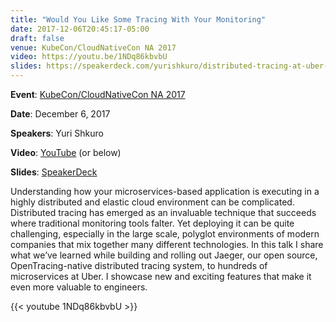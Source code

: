 ```yaml
---
title: "Would You Like Some Tracing With Your Monitoring"
date: 2017-12-06T20:45:17-05:00
draft: false
venue: KubeCon/CloudNativeCon NA 2017
video: https://youtu.be/1NDq86kbvbU
slides: https://speakerdeck.com/yurishkuro/distributed-tracing-at-uber-scale
---
```


**Event**: [KubeCon/CloudNativeCon NA 2017](https://kccncna17.sched.com/event/CU8f/would-you-like-some-tracing-with-your-monitoring-yuri-shkuro-uber-technologies)

**Date**: December 6, 2017

**Speakers**: Yuri Shkuro

**Video**: [YouTube](https://youtu.be/1NDq86kbvbU) (or below)

**Slides**: [SpeakerDeck](https://speakerdeck.com/yurishkuro/distributed-tracing-at-uber-scale)

Understanding how your microservices-based application is executing in a highly distributed and elastic cloud environment can be complicated. Distributed tracing has emerged as an invaluable technique that succeeds where traditional monitoring tools falter. Yet deploying it can be quite challenging, especially in the large scale, polyglot environments of modern companies that mix together many different technologies. In this talk I share what we’ve learned while building and rolling out Jaeger, our open source, OpenTracing-native distributed tracing system, to hundreds of microservices at Uber. I showcase new and exciting features that make it even more valuable to engineers.

{{< youtube 1NDq86kbvbU >}}
